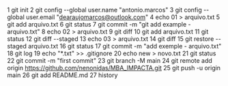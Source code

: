 1  git init
    2  git config --global user.name "antonio.marcos"
    3  git config --global user.email "dearaujomarcos@outlook.com"
    4  echo 01 > arquivo.txt
    5  git add arquivo.txt
    6  git status
    7  git commit -m "git add example - arquivo.txt"
    8  echo 02 > arquivo.txt
    9  git diff
   10  git add arquivo.txt
   11  git status
   12  git diff --staged
   13  echo  03 > arquivo.txt
   14  git diff
   15  git restore --staged arquivo.txt
   16  git status
   17  git commit -m "add exemple - arquivo.txt"
   18  git log
   19  echo "*.txt" >> .gitignore 
   20  echo new > novo.txt
   21  git status
   22  git commit -m "first commit"
   23  git branch -M main
   24  git remote add origin https://github.com/nenonidas/MBA_IMPACTA.git
   25  git push -u origin main
   26  git add README.md
   27  history